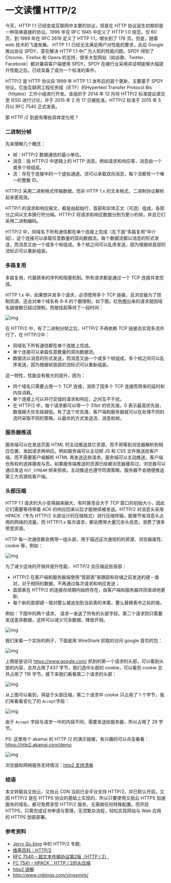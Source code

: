 # 一文读懂 HTTP/2

今天，HTTP 1.1 已经变成互联网中主要的协议，但是在 HTTP 协议诞生初期却是一种简单直接的协议。1996 年在 RFC 1945 中定义了 HTTP 1.0 规范，仅 60 页，到 1999 年在 RFC 2616 定义了 HTTP 1.1，增长到了 176 页。但是，随着 web 技术的飞速发展。 HTTP 1.1 已经无法满足用户对性能的要求，此后 Google 推出协议 SPDY，意在解决 HTTP 1.1 中广为人知的性能问题。SPDY 得到了 Chrome、Firefox 和 Opera 的支持，很多大型网站（如谷歌、Twitter、Facebook）都对兼容客户端使用 SPDY。SPDY 在被行业采用并证明能够大幅提升性能之后，已经具备了成为一个标准的条件。

HTTP/2 是 HTTP 协议自 1999 年 HTTP 1.1 发布后的首个更新，主要基于 SPDY 协议。它由互联网工程任务组（IETF）的Hypertext Transfer Protocol Bis（httpbis）工作小组进行开发。该组织于 2014 年 12 月将 HTTP/2 标准提议递交至 IESG 进行讨论，并于 2015 年 2 月 17 日被批准。HTTP/2 标准于 2015 年 5 月以 RFC 7540 正式发表。

那 HTTP /2 到底有哪些具体变化呢？

### **二进制分帧**

先来理解几个概念：

- 帧：HTTP/2 数据通信的最小单位。
- 消息：指 HTTP/2 中逻辑上的 HTTP 消息。例如请求和响应等，消息由一个或多个帧组成。
- 流：存在于连接中的一个虚拟通道。流可以承载双向消息，每个流都有一个唯一的整数 ID。

HTTP/2 采用二进制格式传输数据，而非 HTTP 1.x 的文本格式，二进制协议解析起来更高效。             

HTTP/1 的请求和响应报文，都是由起始行，首部和实体正文（可选）组成，各部分之间以文本换行符分隔。HTTP/2 将请求和响应数据分割为更小的帧，并且它们采用二进制编码。                                  

HTTP/2 中，同域名下所有通信都在单个连接上完成（在下面“多路复用”中介绍），这个连接可以承载任意数量的双向数据流。每个数据流都以消息的形式发送，而消息又由一个或多个帧组成。多个帧之间可以乱序发送，因为根据帧首部的流标识可以重新组装。

### **多路复用**

多路复用，代替原来的序列和阻塞机制。所有请求都是通过一个 TCP 连接并发完成。

HTTP 1.x 中，如果想并发多个请求，必须使用多个 TCP 链接，且浏览器为了控制资源，还会对单个域名有 6-8 的个数限制，如下图，红色圈出来的请求就因域名链接数已超过限制，而被挂起等待了一段时间： 

![img](https://dn-linuxcn.qbox.me/data/attachment/album/201708/16/105151ulilbqabuoo8soau.png)

在 HTTP/2 中，有了二进制分帧之后，HTTP/2 不再依赖 TCP 链接去实现多流并行了，在 HTTP/2中：

- 同域名下所有通信都在单个连接上完成。
- 单个连接可以承载任意数量的双向数据流。
- 数据流以消息的形式发送，而消息又由一个或多个帧组成，多个帧之间可以乱序发送，因为根据帧首部的流标识可以重新组装。

这一特性，性能会有极大的提升，因为：

- 同个域名只需要占用一个 TCP 连接，消除了因多个 TCP 连接而带来的延时和内存消耗。
- 单个连接上可以并行交错的请求和响应，之间互不干扰。
- 在 HTTP/2 中，每个请求都可以带一个 31bit 的优先值，0 表示最高优先级， 数值越大优先级越低。有了这个优先值，客户端和服务器就可以在处理不同的流时采取不同的策略，以最优的方式发送流、消息和帧。

### **服务器推送**

服务端可以在发送页面 HTML 时主动推送其它资源，而不用等到浏览器解析到相应位置，发起请求再响应。例如服务端可以主动把 JS 和 CSS 文件推送给客户端，而不需要客户端解析 HTML 再发送这些请求。服务端可以主动推送，客户端也有权利选择接收与否。如果服务端推送的资源已经被浏览器缓存过，浏览器可以通过发送 `RST_STREAM` 帧来拒收。主动推送也遵守同源策略，服务器不会随便推送第三方资源给客户端。

### **头部压缩**

HTTP 1.1 请求的大小变得越来越大，有时甚至会大于 TCP 窗口的初始大小，因此它们需要等待带着 ACK 的响应回来以后才能继续被发送。HTTP/2 对消息头采用 HPACK（专为 HTTP/2 头部设计的压缩格式）进行压缩传输，能够节省消息头占用的网络的流量。而 HTTP/1.x 每次请求，都会携带大量冗余头信息，浪费了很多带宽资源。

HTTP 每一次通信都会携带一组头部，用于描述这次通信的的资源、浏览器属性、cookie 等，例如：

![img](https://dn-linuxcn.qbox.me/data/attachment/album/201708/16/105151k8fp8iwiwhz60rrg.png)

为了减少这块的开销并提升性能， HTTP/2 会压缩这些首部：

- HTTP/2 在客户端和服务器端使用“首部表”来跟踪和存储之前发送的键－值对，对于相同的数据，不再通过每次请求和响应发送；
- 首部表在 HTTP/2 的连接存续期内始终存在，由客户端和服务器共同渐进地更新;
- 每个新的首部键－值对要么被追加到当前表的末尾，要么替换表中之前的值。

例如：下图中的两个请求， 请求一发送了所有的头部字段，第二个请求则只需要发送差异数据，这样可以减少冗余数据，降低开销。

![img](https://dn-linuxcn.qbox.me/data/attachment/album/201708/16/105152kbl1w5o05bocw4ys.png)

我们来看一个实际的例子，下面是用 WireShark 抓取的访问 google 首页的包： 

![img](https://dn-linuxcn.qbox.me/data/attachment/album/201708/16/105152jowapeogzqjwq31o.png)

上图是是访问 https://www.google.com/ 抓到的第一个请求的头部，可以看到头部的内容，总共占用了437 字节，我们选中头部的 cookie，可以看到 cookie 总共占用了 118 字节。接下来我们看看第二个请求的头部：

![img](https://dn-linuxcn.qbox.me/data/attachment/album/201708/16/105153apjacpujcvyegpea.png)

从上图可以看到，得益于头部压缩，第二个请求中 cookie 只占用了 1 个字节，我们来看看变化了的 `Accept`字段： 

![img](https://dn-linuxcn.qbox.me/data/attachment/album/201708/16/105154m1du8xf660sysf11.png)

由于 `Accept` 字段与请求一中的内容不同，需要发送给服务器，所以占用了 29 字节。

PS: 这里有个 akamai 的 HTTP /2 的演示链接，有兴趣的可以点击看看： <https://http2.akamai.com/demo> 

![img](https://dn-linuxcn.qbox.me/data/attachment/album/201708/16/105154fqoui3r31azikmkr.jpg)

浏览器和网络服务支持情况：[http2 支持清单](https://github.com/http2/http2-spec/wiki/Implementations)  

### **结语**

本文转载自又拍云，又拍云 CDN 当前已全平台支持 HTTP/2，并已默认开启。又因 HTTP/2 是在 HTTPS 协议的基础上实现的，所以只要使用又拍云 HTTPS 加速服务的域名，都可免费享受 HTTP/2 服务，无需做任何特殊配置。而开启 HTTPS，只需完成证书申请与管理，无须繁杂流程，轻松实现网站与 Web 应用的 HTTPS 加密部署。

### 参考资料

- [Jerry Qu blog](https://imququ.com/) 中的 HTTP/2 专题;
- [维基百科：HTTP/2](https://zh.wikipedia.org/wiki/HTTP/2)
- [RFC 7540 – 超文本传输协议第2版（HTTP / 2）](http://httpwg.org/specs/rfc7540.html)
- [FC 7541 – HPACK：HTTP / 2的头压缩](http://httpwg.org/specs/rfc7541.html)
- [http2 讲解](https://ye11ow.gitbooks.io/http2-explained/content/part2.html)
- <http://www.cnblogs.com/yingsmirk/>